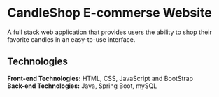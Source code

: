 # CandleShop E-commerse Website 
A full stack web application that provides users the ability to shop their favorite candles in an easy-to-use interface.

## Technologies 

**Front-end Technologies:** HTML, CSS, JavaScript and BootStrap  
**Back-end Technologies:** Java, Spring Boot, mySQL
